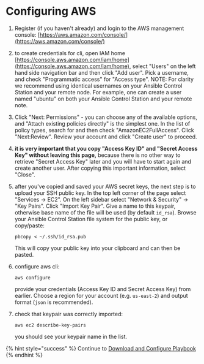# Configuring AWS

1. Register \(if you haven't already\) and login to the AWS management console: [https://aws.amazon.com/console/](https://aws.amazon.com/console/) 
2. to create credentials for cli, open IAM home [https://console.aws.amazon.com/iam/home](https://console.aws.amazon.com/iam/home), select "Users" on the left hand side navigation bar and then click "Add user". Pick a username, and check "Programmatic access" for "Access type". NOTE: For clarity we recommend using identical usernames on your Ansible Control Station and your remote node. For example, one can create a user named "ubuntu" on both your Ansible Control Station and your remote note. 
3. Click "Next: Permissions" - you can choose any of the available options, and "Attach existing policies directly" is the simplest one. In the list of policy types, search for and then check "AmazonEC2FullAccess". Click "Next:Review". Review your account and click "Create user" to proceed. 
4. **it is very important that you copy "Access Key ID" and "Secret Access Key" without leaving this page,** because there is no other way to retrieve "Secret Access Key" later and you will have to start again and create another user. After copying this important information, select "Close". 
5. after you've copied and saved your AWS secret keys, the next step is to upload your SSH public key. In the top left corner of the page select "Services -&gt; EC2". On the left sidebar select "Network & Security" -&gt; "Key Pairs". Click "Import Key Pair". Give a name to this keypair, otherwise base name of the file will be used \(by default `id_rsa`\). Browse your Ansible Control Station file system for the public key, or copy/paste:

   ```text
   pbcopy < ~/.ssh/id_rsa.pub
   ```

   This will copy your public key into your clipboard and can then be pasted.  

6. configure aws cli:

   ```text
   aws configure
   ```

   provide your credentials \(Access Key ID and Secret Access Key\) from earlier. Choose a region for your account \(e.g. `us-east-2`\) and output format \(`json` is recommended\).  

7. check that keypair was correctly imported:

   ```text
   aws ec2 describe-key-pairs
   ```

   you should see your keypair name in the list.

{% hint style="success" %}
Continue to [Download and Configure Playbook](download-and-configure-playbook.md)
{% endhint %}

